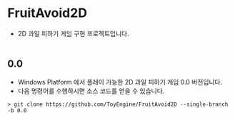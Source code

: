 # FruitAvoid2D
- 2D 과일 피하기 게임 구현 프로젝트입니다.
<br><br>


## 0.0
- Windows Platform 에서 플레이 가능한 2D 과일 피하기 게임 0.0 버전입니다.
- 다음 명령어를 수행하시면 소스 코드를 얻을 수 있습니다.
```
> git clone https://github.com/ToyEngine/FruitAvoid2D --single-branch -b 0.0
```
